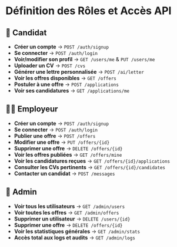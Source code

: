 # Définition des Rôles et Accès API

## 👤 Candidat

- **Créer un compte** → `POST /auth/signup`
- **Se connecter** → `POST /auth/login`
- **Voir/modifier son profil** → `GET /users/me` & `PUT /users/me`
- **Uploader un CV** → `POST /cvs`
- **Générer une lettre personnalisée** → `POST /ai/letter`
- **Voir les offres disponibles** → `GET /offers`
- **Postuler à une offre** → `POST /applications`
- **Voir ses candidatures** → `GET /applications/me`

## 🧑‍💼 Employeur

- **Créer un compte** → `POST /auth/signup`
- **Se connecter** → `POST /auth/login`
- **Publier une offre** → `POST /offers`
- **Modifier une offre** → `PUT /offers/{id}`
- **Supprimer une offre** → `DELETE /offers/{id}`
- **Voir les offres publiées** → `GET /offers/mine`
- **Voir les candidatures reçues** → `GET /offers/{id}/applications`
- **Consulter les CVs pertinents** → `GET /offers/{id}/candidates`
- **Contacter un candidat** → `POST /messages`

## 🔧 Admin

- **Voir tous les utilisateurs** → `GET /admin/users`
- **Voir toutes les offres** → `GET /admin/offers`
- **Supprimer un utilisateur** → `DELETE /users/{id}`
- **Supprimer une offre** → `DELETE /offers/{id}`
- **Voir les statistiques générales** → `GET /admin/stats`
- **Accès total aux logs et audits** → `GET /admin/logs`

